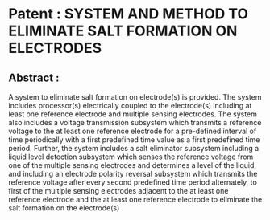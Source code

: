 # Patent : SYSTEM AND METHOD TO ELIMINATE SALT FORMATION ON ELECTRODES
## Abstract :
  A system to eliminate salt formation on electrode(s) is provided. The system includes processor(s) electrically coupled to the
electrode(s) including at least one reference electrode and multiple sensing electrodes. The system also includes a voltage transmission
subsystem which transmits a reference voltage to the at least one reference electrode for a pre-defined interval of time periodically
with a first predefined time value as a first predefined time period. Further, the system includes a salt eliminator subsystem including a
liquid level detection subsystem which senses the reference voltage from one of the multiple sensing electrodes and determines a level
of the liquid, and including an electrode polarity reversal subsystem which transmits the reference voltage after every second
predefined time period alternately, to first of the multiple sensing electrodes adjacent to the at least one reference electrode and the at
least one reference electrode to eliminate the salt formation on the electrode(s)
